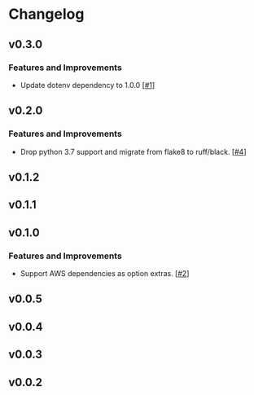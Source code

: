 # Changelog

## v0.3.0

### Features and Improvements

- Update dotenv dependency to 1.0.0 [[#1](https://github.com/EdgyEdgemond/web-error/1)]

## v0.2.0

### Features and Improvements

- Drop python 3.7 support and migrate from flake8 to ruff/black. [[#4](https://github.com/EdgyEdgemond/web-error/4)]

## v0.1.2

## v0.1.1

## v0.1.0

### Features and Improvements

- Support AWS dependencies as option extras. [[#2](https://github.com/EdgyEdgemond/web-error/2)]

## v0.0.5

## v0.0.4

## v0.0.3

## v0.0.2
